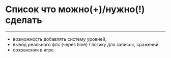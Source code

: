 
# Список что можно(+)/нужно(!) сделать
----
+ возможность добавлять систему уровней,
+ вывод реального фпс (через time)
! логику для записок, сражений
+ сохранения в игре

